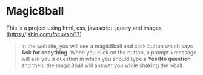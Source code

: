 # Magic8ball

This is a project using html, css, javascript, jquery and images
(https://jsbin.com/focuvab/17)

>In the website, you will see a magic8ball and click button which says **Ask for anaything**. When you click on the button, a prompt >message will ask you a question in which you should type a **Yes/No question** and then, the magic8ball will answer you while shaking the >ball. 

